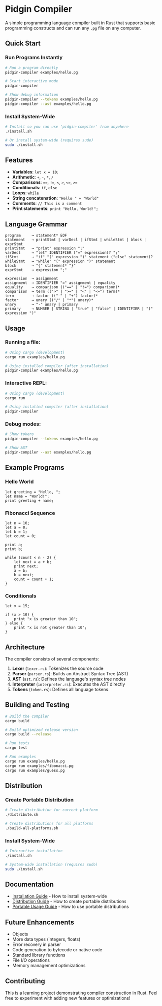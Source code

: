 # Pidgin Compiler

A simple programming language compiler built in Rust that supports basic programming constructs and can run any `.pg` file on any computer.

## Quick Start

### Run Programs Instantly

```bash
# Run a program directly
pidgin-compiler examples/hello.pg

# Start interactive mode
pidgin-compiler

# Show debug information
pidgin-compiler --tokens examples/hello.pg
pidgin-compiler --ast examples/hello.pg
```

### Install System-Wide

```bash
# Install so you can use 'pidgin-compiler' from anywhere
./install.sh

# Or install system-wide (requires sudo)
sudo ./install.sh
```

## Features

- **Variables**: `let x = 10;`
- **Arithmetic**: `+`, `-`, `*`, `/`
- **Comparisons**: `==`, `!=`, `<`, `>`, `<=`, `>=`
- **Conditionals**: `if`, `else`
- **Loops**: `while`
- **String concatenation**: `"Hello " + "World"`
- **Comments**: `// This is a comment`
- **Print statements**: `print "Hello, World!";`

## Language Grammar

```
program     → statement* EOF
statement   → printStmt | varDecl | ifStmt | whileStmt | block | exprStmt
printStmt   → "print" expression ";"
varDecl     → "let" IDENTIFIER ("=" expression)? ";"
ifStmt      → "if" "(" expression ")" statement ("else" statement)?
whileStmt   → "while" "(" expression ")" statement
block       → "{" statement* "}"
exprStmt    → expression ";"

expression  → assignment
assignment  → IDENTIFIER "=" assignment | equality
equality    → comparison (("==" | "!=") comparison)*
comparison  → term ((">" | ">=" | "<" | "<=") term)*
term        → factor (("-" | "+") factor)*
factor      → unary (("/" | "*") unary)*
unary       → "-" unary | primary
primary     → NUMBER | STRING | "true" | "false" | IDENTIFIER | "(" expression ")"
```

## Usage

### Running a file:
```bash
# Using cargo (development)
cargo run examples/hello.pg

# Using installed compiler (after installation)
pidgin-compiler examples/hello.pg
```

### Interactive REPL:
```bash
# Using cargo (development)
cargo run

# Using installed compiler (after installation)
pidgin-compiler
```

### Debug modes:
```bash
# Show tokens
pidgin-compiler --tokens examples/hello.pg

# Show AST
pidgin-compiler --ast examples/hello.pg
```

## Example Programs

### Hello World
```pidgin
let greeting = "Hello, ";
let name = "World!";
print greeting + name;
```

### Fibonacci Sequence
```pidgin
let n = 10;
let a = 0;
let b = 1;
let count = 0;

print a;
print b;

while (count < n - 2) {
    let next = a + b;
    print next;
    a = b;
    b = next;
    count = count + 1;
}
```

### Conditionals
```pidgin
let x = 15;

if (x > 10) {
    print "x is greater than 10";
} else {
    print "x is not greater than 10";
}
```

## Architecture

The compiler consists of several components:

1. **Lexer** (`lexer.rs`): Tokenizes the source code
2. **Parser** (`parser.rs`): Builds an Abstract Syntax Tree (AST)
3. **AST** (`ast.rs`): Defines the language's syntax tree nodes
4. **Interpreter** (`interpreter.rs`): Executes the AST directly
5. **Tokens** (`token.rs`): Defines all language tokens

## Building and Testing

```bash
# Build the compiler
cargo build

# Build optimized release version
cargo build --release

# Run tests
cargo test

# Run examples
cargo run examples/hello.pg
cargo run examples/fibonacci.pg
cargo run examples/guess.pg
```

## Distribution

### Create Portable Distribution
```bash
# Create distribution for current platform
./distribute.sh

# Create distributions for all platforms
./build-all-platforms.sh
```

### Install System-Wide
```bash
# Interactive installation
./install.sh

# System-wide installation (requires sudo)
sudo ./install.sh
```

## Documentation

- [Installation Guide](INSTALLATION.md) - How to install system-wide
- [Distribution Guide](DISTRIBUTION.md) - How to create portable distributions
- [Portable Usage Guide](PORTABLE_USAGE.md) - How to use portable distributions

## Future Enhancements

- Objects
- More data types (integers, floats)
- Error recovery in parser
- Code generation to bytecode or native code
- Standard library functions
- File I/O operations
- Memory management optimizations

## Contributing

This is a learning project demonstrating compiler construction in Rust. Feel free to experiment with adding new features or optimizations!

